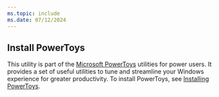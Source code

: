 ```yaml
---
ms.topic: include
ms.date: 07/12/2024
---
```

## Install PowerToys

This utility is part of the [Microsoft PowerToys](/windows/powertoys/) utilities for power users. It provides a set of useful utilities to tune and streamline your Windows experience for greater productivity. To install PowerToys, see [Installing PowerToys](/windows/powertoys/install).
